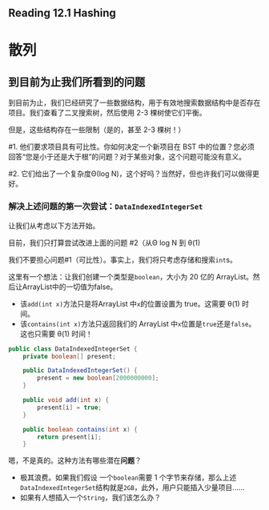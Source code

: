 ## Reading 12.1 Hashing

# 散列

## 到目前为止我们所看到的问题

到目前为止，我们已经研究了一些数据结构，用于有效地搜索数据结构中是否存在项目。我们查看了二叉搜索树，然后使用 2-3 棵树使它们平衡。

但是，这些结构存在一些限制（是的，甚至 2-3 棵树！）

#1. 他们要求项目具有可比性。你如何决定一个新项目在 BST 中的位置？您必须回答“您是小于还是大于根”的问题？对于某些对象，这个问题可能没有意义。

#2. 它们给出了一个复杂度Θ(log N)，这个好吗？当然好，但也许我们可以做得更好。

### 解决上述问题的第一次尝试：`DataIndexedIntegerSet`

让我们从考虑以下方法开始。

目前，我们只打算尝试改进上面的问题 #2（从Θ log N 到 θ(1)

我们不要担心问题#1（可比性）。事实上，我们将只考虑存储和搜索`int`s。

这里有一个想法：让我们创建一个类型是`boolean`，大小为 20 亿的 ArrayList。然后让ArrayList中的一切值为false。

- 该`add(int x)`方法只是将ArrayList 中`x`的位置设置为 true。这需要 θ(1) 时间。
- 该`contains(int x)`方法只返回我们的 ArrayList 中`x`位置是`true`还是`false`。这也只需要 θ(1) 时间！

```java
public class DataIndexedIntegerSet {
    private boolean[] present;

    public DataIndexedIntegerSet() {
        present = new boolean[2000000000];
    }

    public void add(int x) {
        present[i] = true;
    }

    public boolean contains(int x) {
        return present[i];
    }
```

嗯，不是真的。这种方法有哪些潜在**问题**？

- 极其浪费。如果我们假设 一个`boolean`需要 1 个字节来存储，那么上述`DataIndexedIntegerSet`结构就是`2GB`，此外，用户只能插入少量项目......
- 如果有人想插入一个`String`，我们该怎么办？



